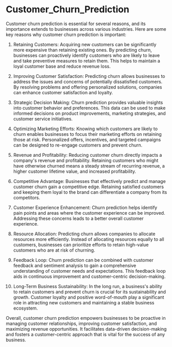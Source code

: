 # Customer_Churn_Prediction

Customer churn prediction is essential for several reasons, and its importance extends to businesses across various industries. Here are some key reasons why customer churn prediction is important:

1. Retaining Customers: Acquiring new customers can be significantly more expensive than retaining existing ones. By predicting churn, businesses can proactively identify customers who are likely to leave and take preventive measures to retain them. This helps to maintain a loyal customer base and reduce revenue loss.

2. Improving Customer Satisfaction: Predicting churn allows businesses to address the issues and concerns of potentially dissatisfied customers. By resolving problems and offering personalized solutions, companies can enhance customer satisfaction and loyalty.

3. Strategic Decision Making: Churn prediction provides valuable insights into customer behavior and preferences. This data can be used to make informed decisions on product improvements, marketing strategies, and customer service initiatives.

4. Optimizing Marketing Efforts: Knowing which customers are likely to churn enables businesses to focus their marketing efforts on retaining those at risk. Personalized offers, incentives, and targeted campaigns can be designed to re-engage customers and prevent churn.

5. Revenue and Profitability: Reducing customer churn directly impacts a company's revenue and profitability. Retaining customers who might have otherwise churned means a steady stream of recurring revenue, a higher customer lifetime value, and increased profitability.

6. Competitive Advantage: Businesses that effectively predict and manage customer churn gain a competitive edge. Retaining satisfied customers and keeping them loyal to the brand can differentiate a company from its competitors.

7. Customer Experience Enhancement: Churn prediction helps identify pain points and areas where the customer experience can be improved. Addressing these concerns leads to a better overall customer experience.

8. Resource Allocation: Predicting churn allows companies to allocate resources more efficiently. Instead of allocating resources equally to all customers, businesses can prioritize efforts to retain high-value customers who are at risk of churning.

9. Feedback Loop: Churn prediction can be combined with customer feedback and sentiment analysis to gain a comprehensive understanding of customer needs and expectations. This feedback loop aids in continuous improvement and customer-centric decision-making.

10. Long-Term Business Sustainability: In the long run, a business's ability to retain customers and prevent churn is crucial for its sustainability and growth. Customer loyalty and positive word-of-mouth play a significant role in attracting new customers and maintaining a stable business ecosystem.

Overall, customer churn prediction empowers businesses to be proactive in managing customer relationships, improving customer satisfaction, and maximizing revenue opportunities. It facilitates data-driven decision-making and fosters a customer-centric approach that is vital for the success of any business.
